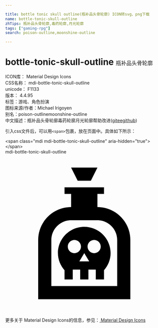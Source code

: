 ```yaml
---

title: bottle tonic skull outline(瓶补品头骨轮廓) ICON转svg、png下载
name: bottle-tonic-skull-outline
zhTips: 瓶补品头骨轮廓,毒药轮廓,月光轮廓
tags: ["gaming-rpg"]
search: poison-outline,moonshine-outline

---
```


# bottle-tonic-skull-outline  <small style="font-size: 60%;font-weight: 100">瓶补品头骨轮廓</small>


<div class="detail-page">
<p>
<span>
ICON库：
<span class="badge-secondary badge">Material Design Icons</span> 
</span>
<br/>
<span>
CSS名称：
<span class="badge-secondary badge">mdi-bottle-tonic-skull-outline</span> 
</span>
<br/>
<span>
unicode：
<span class="badge-secondary badge">F1133</span> 
<copy-btn content='F1133' btn-title=""></copy-btn>
<copy-btn :content='String.fromCodePoint(parseInt("F1133", 16))' btn-title="复制U"></copy-btn>
</span>
<br/>
<span>
版本：
<span class="badge-secondary badge">4.4.95</span> 
</span><br/><span>标签：<span class="badge-light badge"><router-link to="/tags/gaming-rpg.html">游戏、角色扮演</router-link></span></span>
<br/>
<span>图标来源/作者：<span class="badge-light badge">Michael Irigoyen</span></span> 
<br/>
<span>别名：<span class="badge-light badge">poison-outline</span><span class="badge-light badge">moonshine-outline</span></span><br/><span class="zh-detail">中文描述：<span class="badge-primary badge">瓶补品头骨轮廓</span><span class="badge-primary badge">毒药轮廓</span><span class="badge-primary badge">月光轮廓</span><span class="help-link"><span>帮助改进</span>(<a href="https://gitee.com/liuwave/icon-helper/edit/master/json/material/bottle-tonic-skull-outline.json" target="_blank" rel="noopener noreferrer">gitee</a><a href="https://github.com/liuwave/icon-helper/edit/master/json/material/bottle-tonic-skull-outline.json" target="_blank" rel="noopener noreferrer">github</a></span>)</span><br/>
</p>
</div>
<div class="alert alert-dark">
  <i class="mdi mdi-bottle-tonic-skull-outline mdi-48px"></i>
  <i class="mdi mdi-bottle-tonic-skull-outline mdi-36px"></i>
  <i class="mdi mdi-bottle-tonic-skull-outline mdi-24px"></i>
  <i class="mdi mdi-bottle-tonic-skull-outline mdi-18px"></i>
</div>
<div>
  <p>引入css文件后，可以用<code>&lt;span&gt;</code>包裹，放在页面中。具体如下所示：    
  </p>
  <div class="alert alert-primary" style="font-size: 14px">
    &lt;span class="mdi mdi-bottle-tonic-skull-outline" aria-hidden="true"&gt;&lt;/span&gt;
    <copy-btn content='<span class="mdi mdi-bottle-tonic-skull-outline" aria-hidden="true"></span>'></copy-btn>
  </div>
  <div class="alert alert-secondary">
    <i class="mdi mdi-bottle-tonic-skull-outline"
    style="font-size: 24px"
    aria-hidden="true"></i> mdi-bottle-tonic-skull-outline
    <copy-btn content="mdi-bottle-tonic-skull-outline" btn-title="复制图标名称"></copy-btn>
  </div>
</div>
<div id="svg" class="svg-wrap">
<svg xmlns="http://www.w3.org/2000/svg" viewBox="0 0 24 24"><path d="M13 4H11L10 2H14L13 4M14 8V6H15V5H9V6H10V8C7.24 8 5 10.24 5 13V22H19V13C19 10.24 16.76 8 14 8M17 20H7V13C7 11.35 8.35 10 10 10H14C15.65 10 17 11.35 17 13V20M12 11C9.79 11 8 12.79 8 15C8 16 8.39 16.9 9 17.59V19H10.25V17.5H11.38V19H12.63V17.5H13.75V19H15V17.59C15.61 16.9 16 16 16 15C16 12.79 14.21 11 12 11M10.5 15C9.95 15 9.5 14.55 9.5 14S9.95 13 10.5 13 11.5 13.45 11.5 14 11.05 15 10.5 15M11.25 16.25L12 15L12.75 16.25H11.25M13.5 15C12.95 15 12.5 14.55 12.5 14S12.95 13 13.5 13 14.5 13.45 14.5 14 14.05 15 13.5 15Z" /></svg>
</div>
<detail full-name='mdi-bottle-tonic-skull-outline'></detail>
    
<div><p>更多关于 Material Design Icons的信息，参见：<a target="_blank" href="https://iconhelper.cn/material.html"> Material Design Icons</a>
</p></div>
